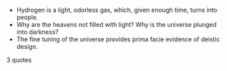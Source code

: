  - Hydrogen is a light, odorless gas, which, given enough time, turns into people.
 - Why are the heavens not filled with light? Why is the universe plunged into darkness?
 - The fine tuning of the universe provides prima facie evidence of deistic design.

3 quotes